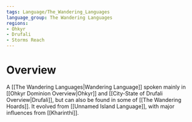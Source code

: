 ```yaml
---
tags: Language/The_Wandering_Languages
language_group: The Wandering Languages
regions:
- Ohkyr
- Drufali
- Storms Reach
---
```

# Overview
A [[The Wandering Languages|Wandering Language]] spoken mainly in [[Ohkyr Dominion Overview|Ohkyr]] and [[City-State of Drufali Overview|Drufali]], but can also be found in some of [[The Wandering Hoards]]. It evolved from [[Unnamed Island Language]], with major influences from [[Kharinthi]].